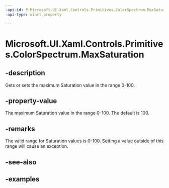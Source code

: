 ```yaml
---
-api-id: P:Microsoft.UI.Xaml.Controls.Primitives.ColorSpectrum.MaxSaturation
-api-type: winrt property

---
```

<!-- Property syntax.
public int MaxSaturation { get;  set; }
-->

# Microsoft.UI.Xaml.Controls.Primitives.ColorSpectrum.MaxSaturation


## -description

Gets or sets the maximum Saturation value in the range 0-100.


## -property-value

The maximum Saturation value in the range 0-100. The default is 100.


## -remarks

The valid range for Saturation values is 0-100. Setting a value outside of this range will cause an exception.


## -see-also


## -examples


